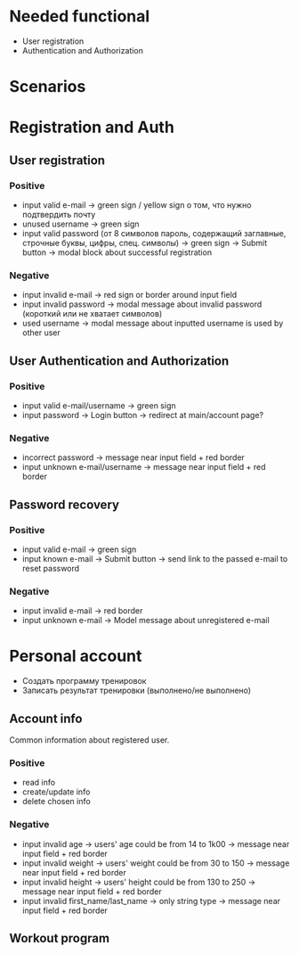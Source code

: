 # Needed functional
- User registration
- Authentication and Authorization

# Scenarios

# Registration and Auth
## User registration
### Positive
- input valid e-mail -> green sign / yellow sign о том, что нужно подтвердить почту
- unused username -> green sign
- input valid password (от 8 символов пароль, содержащий заглавные, строчные буквы, цифры, спец. символы) -> green sign -> Submit button -> modal block about successful registration
### Negative
- input invalid e-mail -> red sign or border around input field
- input invalid password -> modal message about invalid password (короткий или не хватает символов)
- used username -> modal message about inputted username is used by other user
## User Authentication and Authorization
### Positive
- input valid e-mail/username -> green sign
- input password -> Login button -> redirect at main/account page?
### Negative
- incorrect password -> message near input field + red border
- input unknown e-mail/username -> message near input field + red border

## Password recovery
### Positive
- input valid e-mail -> green sign
- input known e-mail -> Submit button -> send link to the passed e-mail to reset password

### Negative
- input invalid e-mail -> red border
- input unknown e-mail -> Model message about unregistered e-mail
# Personal account
- Создать программу тренировок
- Записать результат тренировки (выполнено/не выполнено)

## Account info
Common information about registered user.
### Positive
- read info
- create/update info
- delete chosen info
### Negative
- input invalid age -> users' age could be from 14 to 1k00 -> message near input field + red border
- input invalid weight -> users' weight could be from 30 to 150 -> message near input field + red border
- input invalid height -> users' height could be from 130 to 250 -> message near input field + red border
- input invalid first_name/last_name -> only string type -> message near input field + red border

## Workout program

